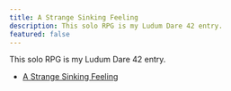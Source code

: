 ```yaml
---
title: A Strange Sinking Feeling
description: This solo RPG is my Ludum Dare 42 entry.
featured: false
---
```


This solo RPG is my Ludum Dare 42 entry.

* [A Strange Sinking Feeling](https://docs.google.com/document/d/1Mmcb4S62s7JyFaoNve9dH2MJwowu0JmK-A5mEMGPaY4/edit?usp=sharing)
